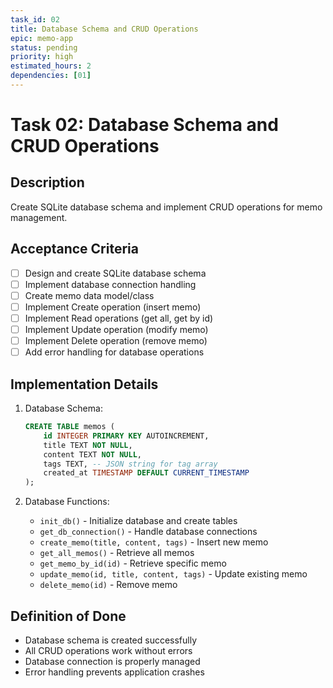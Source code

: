 ```yaml
---
task_id: 02
title: Database Schema and CRUD Operations
epic: memo-app
status: pending
priority: high
estimated_hours: 2
dependencies: [01]
---
```


# Task 02: Database Schema and CRUD Operations

## Description
Create SQLite database schema and implement CRUD operations for memo management.

## Acceptance Criteria
- [ ] Design and create SQLite database schema
- [ ] Implement database connection handling
- [ ] Create memo data model/class
- [ ] Implement Create operation (insert memo)
- [ ] Implement Read operations (get all, get by id)
- [ ] Implement Update operation (modify memo)
- [ ] Implement Delete operation (remove memo)
- [ ] Add error handling for database operations

## Implementation Details
1. Database Schema:
   ```sql
   CREATE TABLE memos (
       id INTEGER PRIMARY KEY AUTOINCREMENT,
       title TEXT NOT NULL,
       content TEXT NOT NULL,
       tags TEXT, -- JSON string for tag array
       created_at TIMESTAMP DEFAULT CURRENT_TIMESTAMP
   );
   ```

2. Database Functions:
   - `init_db()` - Initialize database and create tables
   - `get_db_connection()` - Handle database connections
   - `create_memo(title, content, tags)` - Insert new memo
   - `get_all_memos()` - Retrieve all memos
   - `get_memo_by_id(id)` - Retrieve specific memo
   - `update_memo(id, title, content, tags)` - Update existing memo
   - `delete_memo(id)` - Remove memo

## Definition of Done
- Database schema is created successfully
- All CRUD operations work without errors
- Database connection is properly managed
- Error handling prevents application crashes